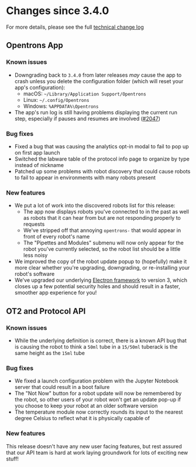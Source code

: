 # Changes since 3.4.0

For more details, please see the full [technical change log][changelog]

[changelog]: https://github.com/Opentrons/opentrons/blob/edge/CHANGELOG.md

<!-- start:@opentrons/app -->
## Opentrons App

### Known issues

- Downgrading back to `3.4.0` from later releases _may_ cause the app to crash unless you delete the configuration folder (which will reset your app's configuration):
    - macOS: `~/Library/Application Support/Opentrons`
    - Linux: `~/.config/Opentrons`
    - Windows: `%APPDATA%\Opentrons`
- The app's run log is still having problems displaying the current run step, especially if pauses and resumes are involved ([#2047][2047])

[2047]: https://github.com/Opentrons/opentrons/issues/2047

### Bug fixes

- Fixed a bug that was causing the analytics opt-in modal to fail to pop up on first app launch
- Switched the labware table of the protocol info page to organize by type instead of nickname
- Patched up some problems with robot discovery that could cause robots to fail to appear in environments with many robots present

### New features

- We put a lot of work into the discovered robots list for this release:
    - The app now displays robots you've connected to in the past as well as robots that it can hear from but are not responding properly to requests
    - We've stripped off that annoying `opentrons-` that would appear in front of every robot's name
    - The "Pipettes and Modules" submenu will now only appear for the robot you've currently selected, so the robot list should be a little less noisy
- We improved the copy of the robot update popup to (hopefully) make it more clear whether you're upgrading, downgrading, or re-installing your robot's software
- We've upgraded our underlying [Electron framework][electron] to version 3, which closes up a few potential security holes and should result in a faster, smoother app experience for you!

[electron]: https://electronjs.org/

<!-- end:@opentrons/app -->


<!-- start:@opentrons/api -->
## OT2 and Protocol API

### Known issues

- While the underlying definition is correct, there is a known API bug that is causing the robot to think a `50ml` tube in a `15/50ml` tuberack is the same height as the `15ml` tube

### Bug fixes

- We fixed a launch configuration problem with the Jupyter Notebook server that could result in a boot failure
- The "Not Now" button for a robot update will now be remembered by the robot, so other users of your robot won't get an update pop-up if you choose to keep your robot at an older software version
- The temperature module now correctly rounds its input to the nearest degree Celsius to reflect what it is physically capable of

### New features

This release doesn't have any new user facing features, but rest assured that our API team is hard at work laying groundwork for lots of exciting new stuff!

<!-- end:@opentrons/api -->

